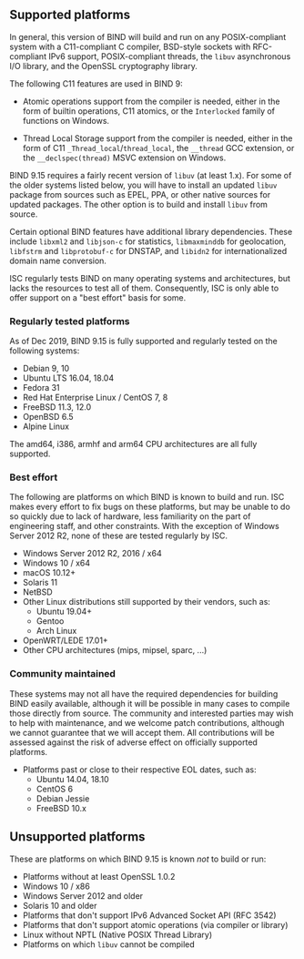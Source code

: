 <!--
 - Copyright (C) Internet Systems Consortium, Inc. ("ISC")
 -
 - This Source Code Form is subject to the terms of the Mozilla Public
 - License, v. 2.0. If a copy of the MPL was not distributed with this
 - file, You can obtain one at http://mozilla.org/MPL/2.0/.
 -
 - See the COPYRIGHT file distributed with this work for additional
 - information regarding copyright ownership.
-->
## Supported platforms

In general, this version of BIND will build and run on any POSIX-compliant
system with a C11-compliant C compiler, BSD-style sockets with RFC-compliant
IPv6 support, POSIX-compliant threads, the `libuv` asynchronous I/O library,
and the OpenSSL cryptography library.

The following C11 features are used in BIND 9:

* Atomic operations support from the compiler is needed, either in the form of
  builtin operations, C11 atomics, or the `Interlocked` family of functions on
  Windows.

* Thread Local Storage support from the compiler is needed, either in the form
  of C11 `_Thread_local`/`thread_local`, the `__thread` GCC extension, or
  the `__declspec(thread)` MSVC extension on Windows.

BIND 9.15 requires a fairly recent version of `libuv` (at least 1.x).  For
some of the older systems listed below, you will have to install an updated
`libuv` package from sources such as EPEL, PPA, or other native sources for
updated packages. The other option is to build and install `libuv` from
source.

Certain optional BIND features have additional library dependencies.
These include `libxml2` and `libjson-c` for statistics, `libmaxminddb` for
geolocation, `libfstrm` and `libprotobuf-c` for DNSTAP, and `libidn2` for
internationalized domain name conversion.

ISC regularly tests BIND on many operating systems and architectures, but
lacks the resources to test all of them. Consequently, ISC is only able to
offer support on a "best effort" basis for some.

### Regularly tested platforms

As of Dec 2019, BIND 9.15 is fully supported and regularly tested on the
following systems:

* Debian 9, 10
* Ubuntu LTS 16.04, 18.04
* Fedora 31
* Red Hat Enterprise Linux / CentOS 7, 8
* FreeBSD 11.3, 12.0
* OpenBSD 6.5
* Alpine Linux

The amd64, i386, armhf and arm64 CPU architectures are all fully supported.

### Best effort

The following are platforms on which BIND is known to build and run.
ISC makes every effort to fix bugs on these platforms, but may be unable to
do so quickly due to lack of hardware, less familiarity on the part of
engineering staff, and other constraints. With the exception of Windows
Server 2012 R2, none of these are tested regularly by ISC.

* Windows Server 2012 R2, 2016 / x64
* Windows 10 / x64
* macOS 10.12+
* Solaris 11
* NetBSD
* Other Linux distributions still supported by their vendors, such as:
    * Ubuntu 19.04+
    * Gentoo
    * Arch Linux
* OpenWRT/LEDE 17.01+
* Other CPU architectures (mips, mipsel, sparc, ...)

### Community maintained

These systems may not all have the required dependencies for building BIND
easily available, although it will be possible in many cases to compile
those directly from source. The community and interested parties may wish
to help with maintenance, and we welcome patch contributions, although we
cannot guarantee that we will accept them.  All contributions will be
assessed against the risk of adverse effect on officially supported
platforms.

* Platforms past or close to their respective EOL dates, such as:
    * Ubuntu 14.04, 18.10
    * CentOS 6
    * Debian Jessie
    * FreeBSD 10.x

## Unsupported platforms

These are platforms on which BIND 9.15 is known *not* to build or run:

* Platforms without at least OpenSSL 1.0.2
* Windows 10 / x86
* Windows Server 2012 and older
* Solaris 10 and older
* Platforms that don't support IPv6 Advanced Socket API (RFC 3542)
* Platforms that don't support atomic operations (via compiler or library)
* Linux without NPTL (Native POSIX Thread Library)
* Platforms on which `libuv` cannot be compiled

